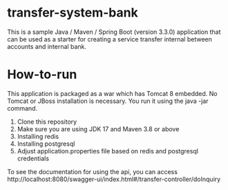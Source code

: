 # transfer-system-bank

This is a sample Java / Maven / Spring Boot (version 3.3.0) application that can be used as a 
starter for creating a service transfer internal between accounts and internal bank.

# How-to-run
This application is packaged as a war which has Tomcat 8 embedded. No Tomcat or JBoss installation is necessary. You run it using the java -jar command.

1. Clone this repository
2. Make sure you are using JDK 17 and Maven 3.8 or above
3. Installing redis
4. Installing postgresql
5. Adjust application.properties file based on redis and postgresql credentials

To see the documentation for using the api, you can access
http://localhost:8080/swagger-ui/index.html#/transfer-controller/doInquiry


